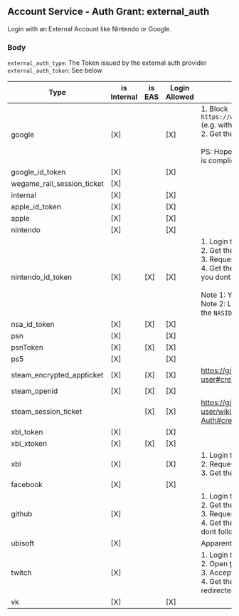 ## Account Service - Auth Grant: external_auth

Login with an External Account like Nintendo or Google.

### Body

`external_auth_type`: The Token issued by the external auth provider \
`external_auth_token`: See below

| Type                       | is Internal | is EAS | Login Allowed | Obtaining Token                                                                                                                                                                                                                                                                                                                                                                                                                                                                                                                                                                                                                       |
| -------------------------- | ----------- | ------ | ------------- | ------------------------------------------------------------------------------------------------------------------------------------------------------------------------------------------------------------------------------------------------------------------------------------------------------------------------------------------------------------------------------------------------------------------------------------------------------------------------------------------------------------------------------------------------------------------------------------------------------------------------------------- |
| google                     | [X]         |        | [X]           | 1. Block `https://www.epicgames.com/id/api/external/google/login` (e.g. with Fiddler)<br/> 2. Get the `code` from the body <br/> <br/> PS: Hopefully we get the proper authflow soon, but google is complicated                                                                                                                                                                                                                                                                                                                                                                                                                       |
| google_id_token            | [X]         |        | [X]           |                                                                                                                                                                                                                                                                                                                                                                                                                                                                                                                                                                                                                                       |
| wegame_rail_session_ticket | [X]         |        |               |                                                                                                                                                                                                                                                                                                                                                                                                                                                                                                                                                                                                                                       |
| internal                   | [X]         |        | [X]           |                                                                                                                                                                                                                                                                                                                                                                                                                                                                                                                                                                                                                                       |
| apple_id_token             | [X]         |        | [X]           |                                                                                                                                                                                                                                                                                                                                                                                                                                                                                                                                                                                                                                       |
| apple                      | [X]         |        | [X]           |                                                                                                                                                                                                                                                                                                                                                                                                                                                                                                                                                                                                                                       |
| nintendo                   | [X]         |        | [X]           |                                                                                                                                                                                                                                                                                                                                                                                                                                                                                                                                                                                                                                       |
| nintendo_id_token          | [X]         | [X]    | [X]           | 1. Login to [Nintendo](https://accounts.nintendo.com/login) <br/> 2. Get the `NASID` cookie <br/> 3. Request [this URL](https://accounts.nintendo.com/connect/1.0.0/authorize/consent?client_id=1f6a6a4806931686&redirect_uri=https%3A%2F%2Faccounts.epicgames.com%2FOAuthAuthorized&display=popup&state=egs&force_verify=true&scope=openid+user.screenName&response_type=id_token) with the cookie <br/> 4. Get the `id_token` from the url or the `location` header (If you dont follow redirects) <br/><br/> Note 1: You dont need to follow the redirects<br/>Note 2: Logging out of the Nintendo Website invalidates the `NASID` |
| nsa_id_token               | [X]         | [X]    | [X]           |                                                                                                                                                                                                                                                                                                                                                                                                                                                                                                                                                                                                                                       |
| psn                        | [X]         |        | [X]           |                                                                                                                                                                                                                                                                                                                                                                                                                                                                                                                                                                                                                                       |
| psnToken                   | [X]         | [X]    | [X]           |                                                                                                                                                                                                                                                                                                                                                                                                                                                                                                                                                                                                                                       |
| ps5                        | [X]         |        | [X]           |                                                                                                                                                                                                                                                                                                                                                                                                                                                                                                                                                                                                                                       |
| steam_encrypted_appticket  | [X]         | [X]    | [X]           |  https://github.com/DoctorMcKay/node-steam-user#createencryptedappticketappid-userdata-callback |
| steam_openid               | [X]         | [X]    | [X]           |                                                                                                                                                                                                                                                                                                                                                                                                                                                                                                                                                                                                                                       |
| steam_session_ticket       |             | [X]    | [X]           | https://github.com/DoctorMcKay/node-steam-user/wiki/Steam-App-Auth#createauthsessionticketappid-callback |
| xbl_token                  | [X]         |        | [X]           |                                                                                                                                                                                                                                                                                                                                                                                                                                                                                                                                                                                                                                       |
| xbl_xtoken                 | [X]         | [X]    | [X]           |                                                                                                                                                                                                                                                                                                                                                                                                                                                                                                                                                                                                                                       |
| xbl                        | [X]         |        | [X]           | 1. Login to Microsoft <br/> 2. Request [this URL](https://login.live.com/oauth20_authorize.srf?client_id=82023151-c27d-4fb5-8551-10c10724a55e&redirect_uri=https%3A%2F%2Faccounts.epicgames.com%2FOAuthAuthorized&state=&scope=xboxlive.signin&service_entity=undefined&force_verify=true&response_type=code&display=popup) but dont follow the redirect <br/> 3. Get the `code` from the `location` header                                                                                                                                                                                                                           |
| facebook                   | [X]         |        | [X]           |                                                                                                                                                                                                                                                                                                                                                                                                                                                                                                                                                                                                                                       |
| github                     | [X]         |        |               | 1. Login to [Github](https://github.com/login) <br/> 2. Get the `user_session` cookie <br/> 3. Request [this URL](https://github.com/login/oauth/authorize?client_id=5f5146bcf909bdf47f12&response_type=code) with the cookie <br/> 4. Get the `code` from the url or the `location` header (If you dont follow redirects)                                                                                                                                                                                                                                                                                                            |
| ubisoft                    | [X]         |        |               | Apparently broken                                                                                                                                                                                                                                                                                                                                                                                                                                                                                                                                                                                                                     |
| twitch                     | [X]         |        |               | 1. Login to [Twitch](https://www.twitch.tv/login) <br/> 2. Open [this Url](http://id.twitch.tv/oauth2/authorize?client_id=saactj7j6kcf5ogqcv4n6zsgx32sy41&redirect_uri=https%3A%2F%2Faccounts.epicgames.com%2FOAuthAuthorized&state=&scope=user_read%20viewing_activity_read&service_entity=undefined&force_verify=true&response_type=code&display=popup) <br/> 3. Accept the Access <br/> 4. Get the `code` query from the URL you have been redirected to                                                                                                                                                                           |
| vk                         | [X]         |        | [X]           |                                                                                                                                                                                                                                                                                                                                                                                                                                                                                                                                                                                                                                       |
